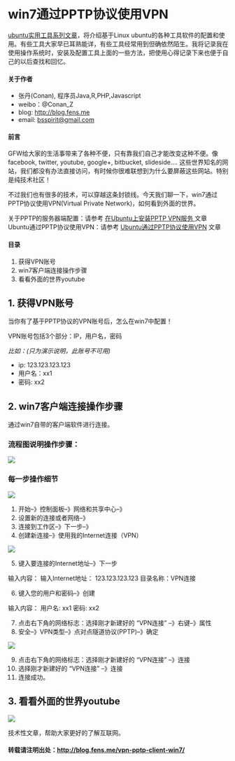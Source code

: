 win7通过PPTP协议使用VPN
==============

[ubuntu实用工具系列文章](http://blog.fens.me/series-ubuntu/)，将介绍基于Linux ubuntu的各种工具软件的配置和使用。有些工具大家早已耳熟能详，有些工具经常用到但确依然陌生。我将记录我在使用操作系统时，安装及配置工具上面的一些方法，把使用心得记录下来也便于自己的以后查找和回忆。

#### 关于作者
+ 张丹(Conan), 程序员Java,R,PHP,Javascript
+ weibo：@Conan_Z
+ blog: http://blog.fens.me
+ email: bsspirit@gmail.com



#### 前言

GFW给大家的生活事带来了各种不便，只有靠我们自己才能改变这种不便。像facebook, twitter, youtube, google+, bitbucket, slideside…. 这些世界知名的网站，我们都没有办法直接访问，有时候你很难联想到为什么要屏蔽这些网站。特别是纯技术社区！

不过我们也有很多的技术，可以穿越这条封锁线。今天我们聊一下，win7通过PPTP协议使用VPN(Virtual Private Network)，如何看到外面的世界。

关于PPTP的服务器端配置：请参考 [在Ubuntu上安装PPTP VPN服务 ](http://blog.fens.me/ubuntu-vpn-pptp/)文章
  Ubuntu通过PPTP协议使用VPN：请参考 [Ubuntu通过PPTP协议使用VPN](http://blog.fens.me/vpn-pptp-client-ubuntu/) 文章

#### 目录

1. 获得VPN账号
2. win7客户端连接操作步骤
3. 看看外面的世界youtube

## 1. 获得VPN账号

当你有了基于PPTP协议的VPN账号后，怎么在win7中配置！

VPN账号包括3个部分：IP，用户名，密码

*比如：(只为演示说明，此账号不可用)*

+ ip: 123.123.123.123
+ 用户名：xx1
+ 密码: xx2

## 2. win7客户端连接操作步骤

通过win7自带的客户端软件进行连接。

### 流程图说明操作步骤：

![](http://blog.fens.me/wp-content/uploads/2013/07/vpn-pptp-process.png)

### 每一步操作细节

![](http://blog.fens.me/wp-content/uploads/2013/07/vpn-p1.png)

1. 开始–》控制面板–》网络和共享中心–》
2. 设置新的连接或者网络–》
3. 连接到工作区–》下一步–》
4. 创建新连接–》使用我的Internet连接（VPN）

![](http://blog.fens.me/wp-content/uploads/2013/07/win7-vpn-p2.png)

5. 键入要连接的Internet地址–》下一步

  输入内容：
  输入Internet地址： 123.123.123.123
  目录名称：VPN连接

6. 键入您的用户和密码–》创建

  输入内容：
  用户名: xx1
  密码: xx2

7. 点击右下角的网络标志：选择刚才新建好的 “VPN连接” –》右键–》属性
8. 安全–》VPN类型–》点对点隧道协议(PPTP)–》确定

![](http://blog.fens.me/wp-content/uploads/2013/07/win7-vpn-p3.png)

9. 点击右下角的网络标志：选择刚才新建好的 “VPN连接” –》连接
10. 选择刚才新建好的 “VPN连接” –》连接
11. 连接成功。

## 3. 看看外面的世界youtube

![](http://blog.fens.me/wp-content/uploads/2013/07/vpn10.png)

技术性文章，帮助大家更好的了解互联网。

#### 转载请注明出处：http://blog.fens.me/vpn-pptp-client-win7/


